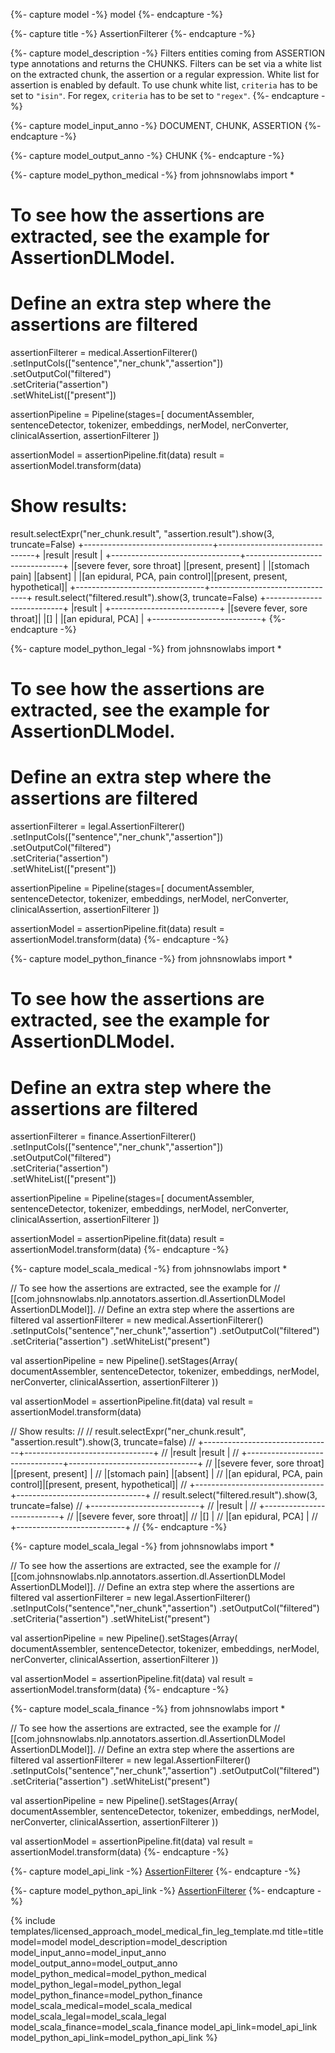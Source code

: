 {%- capture model -%}
model
{%- endcapture -%}

{%- capture title -%}
AssertionFilterer
{%- endcapture -%}

{%- capture model_description -%}
Filters entities coming from ASSERTION type annotations and returns the CHUNKS.
Filters can be set via a white list on the extracted chunk, the assertion or a regular expression.
White list for assertion is enabled by default. To use chunk white list, `criteria` has to be set to `"isin"`.
For regex, `criteria` has to be set to `"regex"`.
{%- endcapture -%}

{%- capture model_input_anno -%}
DOCUMENT, CHUNK, ASSERTION
{%- endcapture -%}

{%- capture model_output_anno -%}
CHUNK
{%- endcapture -%}


{%- capture model_python_medical -%}
from johnsnowlabs import * 
# To see how the assertions are extracted, see the example for AssertionDLModel.
# Define an extra step where the assertions are filtered
assertionFilterer = medical.AssertionFilterer() \
  .setInputCols(["sentence","ner_chunk","assertion"]) \
  .setOutputCol("filtered") \
  .setCriteria("assertion") \
  .setWhiteList(["present"])

assertionPipeline = Pipeline(stages=[
  documentAssembler,
  sentenceDetector,
  tokenizer,
  embeddings,
  nerModel,
  nerConverter,
  clinicalAssertion,
  assertionFilterer
])

assertionModel = assertionPipeline.fit(data)
result = assertionModel.transform(data)

# Show results:

result.selectExpr("ner_chunk.result", "assertion.result").show(3, truncate=False)
+--------------------------------+--------------------------------+
|result                          |result                          |
+--------------------------------+--------------------------------+
|[severe fever, sore throat]     |[present, present]              |
|[stomach pain]                  |[absent]                        |
|[an epidural, PCA, pain control]|[present, present, hypothetical]|
+--------------------------------+--------------------------------+
result.select("filtered.result").show(3, truncate=False)
+---------------------------+
|result                     |
+---------------------------+
|[severe fever, sore throat]|
|[]                         |
|[an epidural, PCA]         |
+---------------------------+
{%- endcapture -%}

{%- capture model_python_legal -%}
from johnsnowlabs import * 
# To see how the assertions are extracted, see the example for AssertionDLModel.
# Define an extra step where the assertions are filtered
assertionFilterer = legal.AssertionFilterer() \
  .setInputCols(["sentence","ner_chunk","assertion"]) \
  .setOutputCol("filtered") \
  .setCriteria("assertion") \
  .setWhiteList(["present"])

assertionPipeline = Pipeline(stages=[
  documentAssembler,
  sentenceDetector,
  tokenizer,
  embeddings,
  nerModel,
  nerConverter,
  clinicalAssertion,
  assertionFilterer
])

assertionModel = assertionPipeline.fit(data)
result = assertionModel.transform(data)
{%- endcapture -%}

{%- capture model_python_finance -%}
from johnsnowlabs import * 
# To see how the assertions are extracted, see the example for AssertionDLModel.
# Define an extra step where the assertions are filtered
assertionFilterer = finance.AssertionFilterer() \
  .setInputCols(["sentence","ner_chunk","assertion"]) \
  .setOutputCol("filtered") \
  .setCriteria("assertion") \
  .setWhiteList(["present"])

assertionPipeline = Pipeline(stages=[
  documentAssembler,
  sentenceDetector,
  tokenizer,
  embeddings,
  nerModel,
  nerConverter,
  clinicalAssertion,
  assertionFilterer
])

assertionModel = assertionPipeline.fit(data)
result = assertionModel.transform(data)
{%- endcapture -%}

{%- capture model_scala_medical -%}
from johnsnowlabs import * 

// To see how the assertions are extracted, see the example for
// [[com.johnsnowlabs.nlp.annotators.assertion.dl.AssertionDLModel AssertionDLModel]].
// Define an extra step where the assertions are filtered
val assertionFilterer = new medical.AssertionFilterer()
  .setInputCols("sentence","ner_chunk","assertion")
  .setOutputCol("filtered")
  .setCriteria("assertion")
  .setWhiteList("present")

val assertionPipeline = new Pipeline().setStages(Array(
  documentAssembler,
  sentenceDetector,
  tokenizer,
  embeddings,
  nerModel,
  nerConverter,
  clinicalAssertion,
  assertionFilterer
))

val assertionModel = assertionPipeline.fit(data)
val result = assertionModel.transform(data)

// Show results:
//
// result.selectExpr("ner_chunk.result", "assertion.result").show(3, truncate=false)
// +--------------------------------+--------------------------------+
// |result                          |result                          |
// +--------------------------------+--------------------------------+
// |[severe fever, sore throat]     |[present, present]              |
// |[stomach pain]                  |[absent]                        |
// |[an epidural, PCA, pain control]|[present, present, hypothetical]|
// +--------------------------------+--------------------------------+
// result.select("filtered.result").show(3, truncate=false)
// +---------------------------+
// |result                     |
// +---------------------------+
// |[severe fever, sore throat]|
// |[]                         |
// |[an epidural, PCA]         |
// +---------------------------+
//
{%- endcapture -%}

{%- capture model_scala_legal -%}
from johnsnowlabs import * 

// To see how the assertions are extracted, see the example for
// [[com.johnsnowlabs.nlp.annotators.assertion.dl.AssertionDLModel AssertionDLModel]].
// Define an extra step where the assertions are filtered
val assertionFilterer = new legal.AssertionFilterer()
  .setInputCols("sentence","ner_chunk","assertion")
  .setOutputCol("filtered")
  .setCriteria("assertion")
  .setWhiteList("present")

val assertionPipeline = new Pipeline().setStages(Array(
  documentAssembler,
  sentenceDetector,
  tokenizer,
  embeddings,
  nerModel,
  nerConverter,
  clinicalAssertion,
  assertionFilterer
))

val assertionModel = assertionPipeline.fit(data)
val result = assertionModel.transform(data)
{%- endcapture -%}

{%- capture model_scala_finance -%}
from johnsnowlabs import * 

// To see how the assertions are extracted, see the example for
// [[com.johnsnowlabs.nlp.annotators.assertion.dl.AssertionDLModel AssertionDLModel]].
// Define an extra step where the assertions are filtered
val assertionFilterer = new legal.AssertionFilterer()
  .setInputCols("sentence","ner_chunk","assertion")
  .setOutputCol("filtered")
  .setCriteria("assertion")
  .setWhiteList("present")

val assertionPipeline = new Pipeline().setStages(Array(
  documentAssembler,
  sentenceDetector,
  tokenizer,
  embeddings,
  nerModel,
  nerConverter,
  clinicalAssertion,
  assertionFilterer
))

val assertionModel = assertionPipeline.fit(data)
val result = assertionModel.transform(data)
{%- endcapture -%}

{%- capture model_api_link -%}
[AssertionFilterer](https://nlp.johnsnowlabs.com/licensed/api/com/johnsnowlabs/nlp/annotators/chunker/AssertionFilterer.html)
{%- endcapture -%}

{%- capture model_python_api_link -%}
[AssertionFilterer](https://nlp.johnsnowlabs.com/licensed/api/python/reference/autosummary/sparknlp_jsl/annotator/chunker/assertion_filterer/index.html#sparknlp_jsl.annotator.chunker.assertion_filterer.AssertionFilterer)
{%- endcapture -%}

{% include templates/licensed_approach_model_medical_fin_leg_template.md
title=title
model=model
model_description=model_description
model_input_anno=model_input_anno
model_output_anno=model_output_anno
model_python_medical=model_python_medical
model_python_legal=model_python_legal
model_python_finance=model_python_finance
model_scala_medical=model_scala_medical
model_scala_legal=model_scala_legal
model_scala_finance=model_scala_finance
model_api_link=model_api_link
model_python_api_link=model_python_api_link
%}
